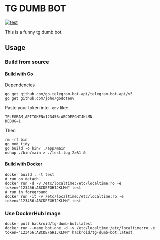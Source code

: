 # TG DUMB BOT

[![test](https://github.com/hackroid/tg-dumb-bot/actions/workflows/pull_request_closed.yml/badge.svg)](https://github.com/hackroid/tg-dumb-bot/actions/workflows/pull_request_closed.yml)

This is a funny tg dumb bot.

## Usage

### Build from source

#### Build with Go

Dependencies

```shell
go get github.com/go-telegram-bot-api/telegram-bot-api/v5
go get github.com/joho/godotenv
```

Paste your token into `.env` like:

```text
TELEGRAM_APITOKEN=123456:ABCDEFGHIJKLMN
DEBUG=1
```

Then

```shell
rm -rf bin
go mod tidy
go build -o bin/ ./app/main
nohup ./bin/main > ./test.log 2>&1 &
```

#### Build with Docker

```shell
docker build . -t test
# run on detach
docker run -d -v /etc/localtime:/etc/localtime:ro -e token="123456:ABCDEFGHIJKLMN" test
# run in foreground
docker run -it -v /etc/localtime:/etc/localtime:ro -e token="123456:ABCDEFGHIJKLMN" test
```

### Use DockerHub Image

```shell
docker pull hackroid/tg-dumb-bot:latest
docker run --name bot-one -d -v /etc/localtime:/etc/localtime:ro -e token="123456:ABCDEFGHIJKLMN" hackroid/tg-dumb-bot:latest
```

